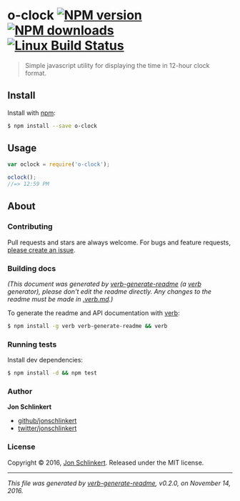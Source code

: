# o-clock [![NPM version](https://img.shields.io/npm/v/o-clock.svg?style=flat)](https://www.npmjs.com/package/o-clock) [![NPM downloads](https://img.shields.io/npm/dm/o-clock.svg?style=flat)](https://npmjs.org/package/o-clock) [![Linux Build Status](https://img.shields.io/travis/jonschlinkert/o-clock.svg?style=flat&label=Travis)](https://travis-ci.org/jonschlinkert/o-clock)

> Simple javascript utility for displaying the time in 12-hour clock format.

## Install

Install with [npm](https://www.npmjs.com/):

```sh
$ npm install --save o-clock
```

## Usage

```js
var oclock = require('o-clock');

oclock();
//=> 12:59 PM
```

## About

### Contributing

Pull requests and stars are always welcome. For bugs and feature requests, [please create an issue](../../issues/new).

### Building docs

_(This document was generated by [verb-generate-readme](https://github.com/verbose/verb-generate-readme) (a [verb](https://github.com/verbose/verb) generator), please don't edit the readme directly. Any changes to the readme must be made in [.verb.md](.verb.md).)_

To generate the readme and API documentation with [verb](https://github.com/verbose/verb):

```sh
$ npm install -g verb verb-generate-readme && verb
```

### Running tests

Install dev dependencies:

```sh
$ npm install -d && npm test
```

### Author

**Jon Schlinkert**

* [github/jonschlinkert](https://github.com/jonschlinkert)
* [twitter/jonschlinkert](http://twitter.com/jonschlinkert)

### License

Copyright © 2016, [Jon Schlinkert](https://github.com/jonschlinkert).
Released under the MIT license.

***

_This file was generated by [verb-generate-readme](https://github.com/verbose/verb-generate-readme), v0.2.0, on November 14, 2016._